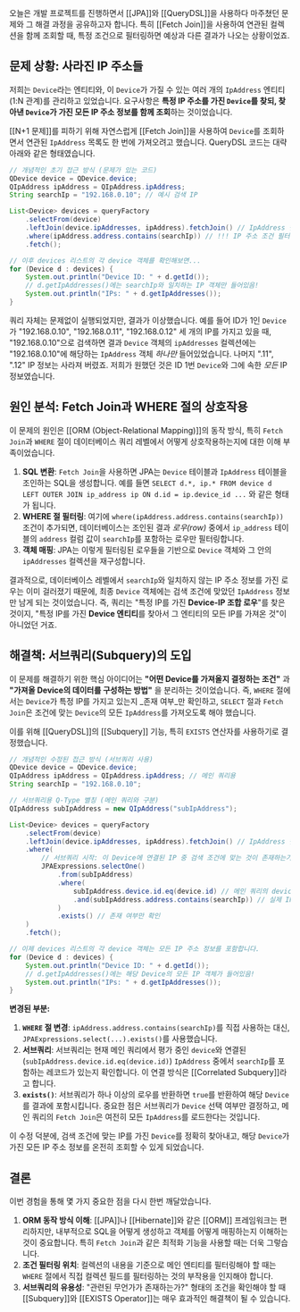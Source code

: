 
오늘은 개발 프로젝트를 진행하면서 [[JPA]]와 [[QueryDSL]]을 사용하다 마주쳤던 문제와 그 해결 과정을 공유하고자 합니다. 특히 [[Fetch Join]]을 사용하여 연관된 컬렉션을 함께 조회할 때, 특정 조건으로 필터링하면 예상과 다른 결과가 나오는 상황이었죠.

## 문제 상황: 사라진 IP 주소들

저희는 `Device`라는 엔티티와, 이 `Device`가 가질 수 있는 여러 개의 `IpAddress` 엔티티(1:N 관계)를 관리하고 있었습니다. 요구사항은 **특정 IP 주소를 가진 `Device`를 찾되, 찾아낸 `Device`가 가진 모든 IP 주소 정보를 함께 조회**하는 것이었습니다.

[[N+1 문제]]를 피하기 위해 자연스럽게 [[Fetch Join]]을 사용하여 `Device`를 조회하면서 연관된 `IpAddress` 목록도 한 번에 가져오려고 했습니다. QueryDSL 코드는 대략 아래와 같은 형태였습니다.

```java
// 개념적인 초기 접근 방식 (문제가 있는 코드)
QDevice device = QDevice.device;
QIpAddress ipAddress = QIpAddress.ipAddress;
String searchIp = "192.168.0.10"; // 예시 검색 IP

List<Device> devices = queryFactory
    .selectFrom(device)
    .leftJoin(device.ipAddresses, ipAddress).fetchJoin() // IpAddress 컬렉션을 Fetch Join
    .where(ipAddress.address.contains(searchIp)) // !!! IP 주소 조건 필터링 !!!
    .fetch();

// 이후 devices 리스트의 각 device 객체를 확인해보면...
for (Device d : devices) {
    System.out.println("Device ID: " + d.getId());
    // d.getIpAddresses()에는 searchIp와 일치하는 IP 객체만 들어있음!
    System.out.println("IPs: " + d.getIpAddresses());
}
````

쿼리 자체는 문제없이 실행되었지만, 결과가 이상했습니다. 예를 들어 ID가 1인 `Device`가 "192.168.0.10", "192.168.0.11", "192.168.0.12" 세 개의 IP를 가지고 있을 때, "192.168.0.10"으로 검색하면 결과 `Device` 객체의 `ipAddresses` 컬렉션에는 "192.168.0.10"에 해당하는 `IpAddress` 객체 _하나만_ 들어있었습니다. 나머지 ".11", ".12" IP 정보는 사라져 버렸죠. 저희가 원했던 것은 ID 1번 `Device`와 그에 속한 _모든_ IP 정보였습니다.

## 원인 분석: Fetch Join과 WHERE 절의 상호작용

이 문제의 원인은 [[ORM (Object-Relational Mapping)]]의 동작 방식, 특히 `Fetch Join`과 `WHERE` 절이 데이터베이스 쿼리 레벨에서 어떻게 상호작용하는지에 대한 이해 부족이었습니다.

1. **SQL 변환**: `Fetch Join`을 사용하면 JPA는 `Device` 테이블과 `IpAddress` 테이블을 조인하는 SQL을 생성합니다. 예를 들면 `SELECT d.*, ip.* FROM device d LEFT OUTER JOIN ip_address ip ON d.id = ip.device_id ...` 와 같은 형태가 됩니다.
2. **WHERE 절 필터링**: 여기에 `where(ipAddress.address.contains(searchIp))` 조건이 추가되면, 데이터베이스는 조인된 결과 _로우(row)_ 중에서 `ip_address` 테이블의 `address` 컬럼 값이 `searchIp`를 포함하는 로우만 필터링합니다.
3. **객체 매핑**: JPA는 이렇게 필터링된 로우들을 기반으로 `Device` 객체와 그 안의 `ipAddresses` 컬렉션을 재구성합니다.

결과적으로, 데이터베이스 레벨에서 `searchIp`와 일치하지 않는 IP 주소 정보를 가진 로우는 이미 걸러졌기 때문에, 최종 `Device` 객체에는 검색 조건에 맞았던 `IpAddress` 정보만 남게 되는 것이었습니다. 즉, 쿼리는 "특정 IP를 가진 **Device-IP 조합 로우**"를 찾은 것이지, "특정 IP를 가진 **Device 엔티티**를 찾아서 그 엔티티의 모든 IP를 가져온 것"이 아니었던 거죠.

## 해결책: 서브쿼리(Subquery)의 도입

이 문제를 해결하기 위한 핵심 아이디어는 **"어떤 Device를 가져올지 결정하는 조건"** 과 **"가져올 Device의 데이터를 구성하는 방법"** 을 분리하는 것이었습니다. 즉, `WHERE` 절에서는 `Device`가 특정 IP를 가지고 있는지 _존재 여부_만 확인하고, `SELECT` 절과 `Fetch Join`은 조건에 맞는 `Device`의 모든 `IpAddress`를 가져오도록 해야 했습니다.

이를 위해 [[QueryDSL]]의 [[Subquery]] 기능, 특히 `EXISTS` 연산자를 사용하기로 결정했습니다.

```java
// 개념적인 수정된 접근 방식 (서브쿼리 사용)
QDevice device = QDevice.device;
QIpAddress ipAddress = QIpAddress.ipAddress; // 메인 쿼리용
String searchIp = "192.168.0.10";

// 서브쿼리용 Q-Type 별칭 (메인 쿼리와 구분)
QIpAddress subIpAddress = new QIpAddress("subIpAddress");

List<Device> devices = queryFactory
    .selectFrom(device)
    .leftJoin(device.ipAddresses, ipAddress).fetchJoin() // IpAddress 컬렉션을 Fetch Join (이제 안전함)
    .where(
        // 서브쿼리 시작: 이 Device에 연결된 IP 중 검색 조건에 맞는 것이 존재하는가?
        JPAExpressions.selectOne()
            .from(subIpAddress)
            .where(
                subIpAddress.device.id.eq(device.id) // 메인 쿼리의 device와 연결 (Correlated Subquery)
                .and(subIpAddress.address.contains(searchIp)) // 실제 IP 조건 확인
            )
            .exists() // 존재 여부만 확인
    )
    .fetch();

// 이제 devices 리스트의 각 device 객체는 모든 IP 주소 정보를 포함합니다.
for (Device d : devices) {
    System.out.println("Device ID: " + d.getId());
    // d.getIpAddresses()에는 해당 Device의 모든 IP 객체가 들어있음!
    System.out.println("IPs: " + d.getIpAddresses());
}
```

**변경된 부분:**

1. **`WHERE` 절 변경**: `ipAddress.address.contains(searchIp)`를 직접 사용하는 대신, `JPAExpressions.select(...).exists()`를 사용했습니다.
2. **서브쿼리**: 서브쿼리는 현재 메인 쿼리에서 평가 중인 `device`와 연결된(`subIpAddress.device.id.eq(device.id)`) `IpAddress` 중에서 `searchIp`를 포함하는 레코드가 있는지 확인합니다. 이 연결 방식은 [[Correlated Subquery]]라고 합니다.
3. **`exists()`**: 서브쿼리가 하나 이상의 로우를 반환하면 `true`를 반환하여 해당 `Device`를 결과에 포함시킵니다. 중요한 점은 서브쿼리가 `Device` 선택 여부만 결정하고, 메인 쿼리의 `Fetch Join`은 여전히 모든 `IpAddress`를 로드한다는 것입니다.

이 수정 덕분에, 검색 조건에 맞는 IP를 가진 `Device`를 정확히 찾아내고, 해당 `Device`가 가진 모든 IP 주소 정보를 온전히 조회할 수 있게 되었습니다.

## 결론

이번 경험을 통해 몇 가지 중요한 점을 다시 한번 깨달았습니다.

1. **ORM 동작 방식 이해**: [[JPA]]나 [[Hibernate]]와 같은 [[ORM]] 프레임워크는 편리하지만, 내부적으로 SQL을 어떻게 생성하고 객체를 어떻게 매핑하는지 이해하는 것이 중요합니다. 특히 `Fetch Join`과 같은 최적화 기능을 사용할 때는 더욱 그렇습니다.
2. **조건 필터링 위치**: 컬렉션의 내용을 기준으로 메인 엔티티를 필터링해야 할 때는 `WHERE` 절에서 직접 컬렉션 필드를 필터링하는 것의 부작용을 인지해야 합니다.
3. **서브쿼리의 유용성**: "관련된 무언가가 존재하는가?" 형태의 조건을 확인해야 할 때 [[Subquery]]와 [[EXISTS Operator]]는 매우 효과적인 해결책이 될 수 있습니다.